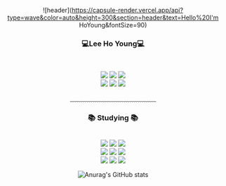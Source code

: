<div align = "center">
  
![header](https://capsule-render.vercel.app/api?type=wave&color=auto&height=300&section=header&text=Hello%20I'm HoYoung&fontSize=90)
  
<h3>💻Lee Ho Young💻</h3>

<br/>

<a href="https://www.instagram.com/_dpang/"><img src="https://img.shields.io/badge/Instagram-E4405F?style=flat-square&logo=Instagram&logoColor=white&link=https://www.instagram.com/_dpang_/"/></a>
<a href="https://github.com/D2PANG"><img src="https://img.shields.io/badge/Github-181717?style=flat-square&logo=Github&logoColor=white&link=https://github.com/D2PANG"/></a>
<a href="https://www.twitch.com/d_pang/"><img src="https://img.shields.io/badge/Twitch-9146FF?style=flat-square&logo=twitch&logoColor=white&link=https://www.twitch.com/d_pang/"/></a>
<br/>
<a href="https://www.youtube.com/@DPANG/"><img src="https://img.shields.io/badge/Youtube-FF0000?style=flat-square&logo=youtube&logoColor=white&link=https://www.youtube.com/@DPANG/"/></a>
<a href="https://www.notion.so/4656b1c979d74c95b197eec6399c6c86"><img src="https://img.shields.io/badge/Notion-000000?style=flat-square&logo=notion&logoColor=white&link=[https://www.notion.so/4656b1c979d74c95b197eec6399c6c86/](https://www.notion.so/4656b1c979d74c95b197eec6399c6c86)"/></a>
<a href="mailto:ghdud59@gmail.com"><img src="https://img.shields.io/badge/Gmail-d14836?style=flat-square&logo=Gmail&logoColor=white&link=mailto:ghdud59@gmail.com"/>
</a><br/>
  
﹏﹏﹏﹏﹏﹏﹏﹏﹏﹏﹏﹏﹏﹏

<h3>📚 Studying 📚</h3>
<div>
<br/>
<img src="https://img.shields.io/badge/C Sharp-239120?style=flat-square&logo=c sharp&logoColor=white"/>
<img src="https://img.shields.io/badge/Unity-808080?style=flat-square&logo=unity&logoColor=black"/>
<img src="https://img.shields.io/badge/Arduino-00979D?style=flat-square&logo=arduino&logoColor=white"/>
<br/>
<img src="https://img.shields.io/badge/Java-007396?style=flat-square&logo=Java&logoColor=white"/>
<img src="https://img.shields.io/badge/Python-3766AB?style=flat-square&logo=Python&logoColor=white"/>
<img src="https://img.shields.io/badge/VSCode-007ACC?style=flat-square&logo=visual studio code&logoColor=white"/>
<br/>
<img src="https://img.shields.io/badge/HTML5-E34F26?style=flat-square&logo=html5&logoColor=black"/>
<img src="https://img.shields.io/badge/JavaScript-F7DF1E?style=flat-square&logo=javascript&logoColor=black"/>
<img src="https://img.shields.io/badge/CSS3-1572B6?style=flat-square&logo=css3&logoColor=black"/>
<br/>
</div>

![Anurag's GitHub stats](https://github-readme-stats.vercel.app/api?username=D2PANG&show_icons=true&theme=radical)
